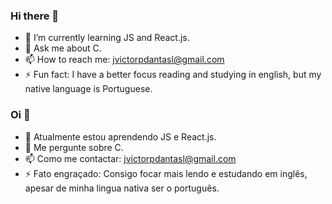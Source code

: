 
### Hi there 👋
- 🌱 I’m currently learning JS and React.js.
- 💬 Ask me about C.
- 📫 How to reach me: jvictorpdantasl@gmail.com
- ⚡ Fun fact: I have a better focus reading and studying in english, but my native language is Portuguese.


### Oi 👋
- 🌱 Atualmente estou aprendendo JS e React.js.
- 💬 Me pergunte sobre C.
- 📫 Como me contactar: jvictorpdantasl@gmail.com
- ⚡ Fato engraçado: Consigo focar mais lendo e estudando em inglês, apesar de minha lingua nativa ser o português.
